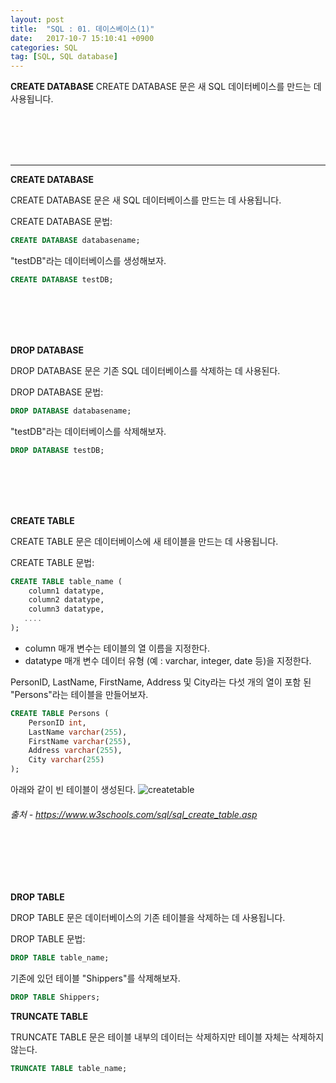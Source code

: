 ```yaml
---
layout: post
title:  "SQL : 01. 데이스베이스(1)"
date:   2017-10-7 15:10:41 +0900
categories: SQL
tag: [SQL, SQL database]
---
```


**CREATE DATABASE**
CREATE DATABASE 문은 새 SQL 데이터베이스를 만드는 데 사용됩니다.

<br><br><br><br>
<hr>

**CREATE DATABASE**

CREATE DATABASE 문은 새 SQL 데이터베이스를 만드는 데 사용됩니다.<br>

CREATE DATABASE 문법:

```sql
CREATE DATABASE databasename;
```

"testDB"라는 데이터베이스를 생성해보자.

```sql
CREATE DATABASE testDB;
```

<br><br><br><br>

**DROP DATABASE** 

DROP DATABASE 문은 기존 SQL 데이터베이스를 삭제하는 데 사용된다.<br>

DROP DATABASE 문법:

```sql
DROP DATABASE databasename;
```

"testDB"라는 데이터베이스를 삭제해보자.

```sql
DROP DATABASE testDB;
```

<br><br><br><br>

**CREATE TABLE**

CREATE TABLE 문은 데이터베이스에 새 테이블을 만드는 데 사용됩니다.

CREATE TABLE 문법:

```sql
CREATE TABLE table_name (
    column1 datatype,
    column2 datatype,
    column3 datatype,
   ....
);
```

- column 매개 변수는 테이블의 열 이름을 지정한다. 
- datatype 매개 변수 데이터 유형 (예 : varchar, integer, date 등)을 지정한다.

PersonID, LastName, FirstName, Address 및 City라는 다섯 개의 열이 포함 된 "Persons"라는 테이블을 만들어보자.

```sql
CREATE TABLE Persons (
    PersonID int,
    LastName varchar(255),
    FirstName varchar(255),
    Address varchar(255),
    City varchar(255) 
);
```

아래와 같이 빈 테이블이 생성된다.
![createtable](../../../../assets/media/images/sql-DB-001/table00.png)
###### 출처 - https://www.w3schools.com/sql/sql_create_table.asp

<br><br><br><br>

**DROP TABLE**

DROP TABLE 문은 데이터베이스의 기존 테이블을 삭제하는 데 사용됩니다.

DROP TABLE 문법:

```sql
DROP TABLE table_name;
```

기존에 있던 테이블 "Shippers"를 삭제해보자.

```sql
DROP TABLE Shippers;
```

**TRUNCATE TABLE**

TRUNCATE TABLE 문은 테이블 내부의 데이터는 삭제하지만 테이블 자체는 삭제하지 않는다.

```sql
TRUNCATE TABLE table_name;
```

<br><br><br><br>

